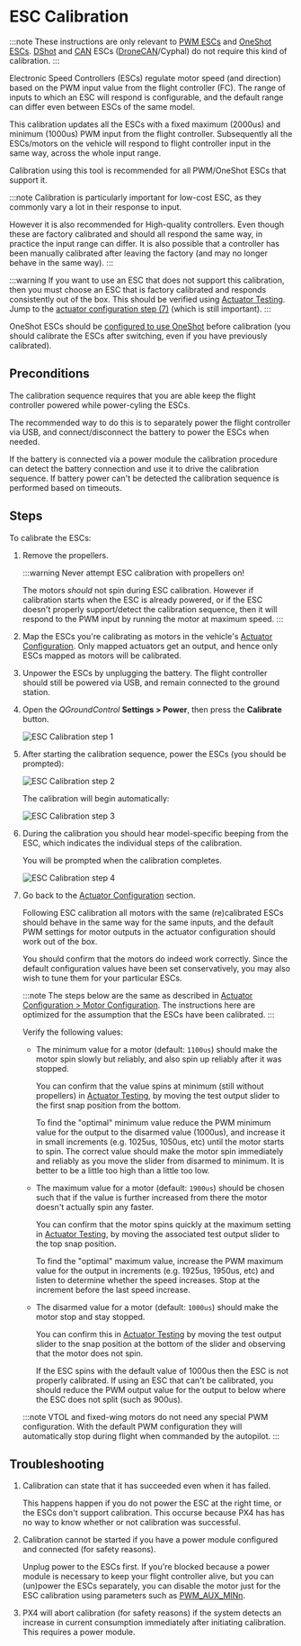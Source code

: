 # ESC Calibration

:::note
These instructions are only relevant to [PWM ESCs](../peripherals/pwm_escs_and_servo.md) and [OneShot ESCs](../peripherals/oneshot.md).
[DShot](../peripherals/dshot.md) and [CAN](../can/README.md) ESCs ([DroneCAN](../dronecan/escs.md)/Cyphal) do not require this kind of calibration.
:::

Electronic Speed Controllers (ESCs) regulate motor speed (and direction) based on the PWM input value from the flight controller (FC).
The range of inputs to which an ESC will respond is configurable, and the default range can differ even between ESCs of the same model.

This calibration updates all the ESCs with a fixed maximum (2000us) and minimum (1000us) PWM input from the flight controller.
Subsequently all the ESCs/motors on the vehicle will respond to flight controller input in the same way, across the whole input range.

Calibration using this tool is recommended for all PWM/OneShot ESCs that support it.

:::note
Calibration is particularly important for low-cost ESC, as they commonly vary a lot in their response to input.

However it is also recommended for High-quality controllers.
Even though these are factory calibrated and should all respond the same way, in practice the input range can differ.
It is also possible that a controller has been manually calibrated after leaving the factory (and may no longer behave in the same way).
:::

:::warning
If you want to use an ESC that does not support this calibration, then you must choose an ESC that is factory calibrated and responds consistently out of the box.
This should be verified using [Actuator Testing](../config/actuators.md#actuator-testing).
Jump to the [actuator configuration step (7)](#actuatorconfig_step) (which is still important).
:::

OneShot ESCs should be [configured to use OneShot](../peripherals/oneshot.md#px4-configuration) before calibration (you should calibrate the ESCs after switching, even if you have previously calibrated).


## Preconditions

The calibration sequence requires that you are able keep the flight controller powered while power-cyling the ESCs.

The recommended way to do this is to separately power the flight controller via USB, and connect/disconnect the battery to power the ESCs when needed.

If the battery is connected via a power module the calibration procedure can detect the battery connection and use it to drive the calibration sequence.
If battery power can't be detected the calibration sequence is performed based on timeouts.


## Steps

To calibrate the ESCs:

1. Remove the propellers.

   :::warning
   Never attempt ESC calibration with propellers on!

   The motors _should_ not spin during ESC calibration.
   However if calibration starts when the ESC is already powered, or if the ESC doesn't properly support/detect the calibration sequence, then it will respond to the PWM input by running the motor at maximum speed.
   :::
1. Map the ESCs you're calibrating as motors in the vehicle's [Actuator Configuration](../config/actuators.md).
   Only mapped actuators get an output, and hence only ESCs mapped as motors will be calibrated.

1. Unpower the ESCs by unplugging the battery.
   The flight controller should still be powered via USB, and remain connected to the ground station.

1. Open the *QGroundControl* **Settings > Power**, then press the **Calibrate** button.

   ![ESC Calibration step 1](../../assets/qgc/setup/esc/qgc_esc_calibration.png)

1. After starting the calibration sequence, power the ESCs (you should be prompted):


   ![ESC Calibration step 2](../../assets/qgc/setup/esc/esc_calibration_step_2.png)

   The calibration will begin automatically:

   ![ESC Calibration step 3](../../assets/qgc/setup/esc/esc_calibration_step_3.png)

1. During the calibration you should hear model-specific beeping from the ESC, which indicates the individual steps of the calibration.

   You will be prompted when the calibration completes.

   <a id="actuatorconfig_step"></a>
   ![ESC Calibration step 4](../../assets/qgc/setup/esc/esc_calibration_step_4.png)

1. Go back to the [Actuator Configuration](../config/actuators.md) section.

   Following ESC calibration all motors with the same (re)calibrated ESCs should behave in the same way for the same inputs, and the default PWM settings for motor outputs in the actuator configuration should work out of the box.
   
   You should confirm that the motors do indeed work correctly.
   Since the default configuration values have been set conservatively, you may also wish to tune them for your particular ESCs.
   
   :::note
   The steps below are the same as described in [Actuator Configuration > Motor Configuration](../config/actuators.md#motor-configuration).
   The instructions here are optimized for the assumption that the ESCs have been calibrated.
   :::
   
   Verify the following values:

   - The minimum value for a motor (default: `1100us`) should make the motor spin slowly but reliably, and also spin up reliably after it was stopped.
   
     You can confirm that the value spins at minimum (still without propellers) in [Actuator Testing](../config/actuators.md#actuator-testing), by moving the test output slider to the first snap position from the bottom.

     To find the "optimal" minimum value reduce the PWM minimum value for the output to the disarmed value (1000us), and increase it in small increments (e.g. 1025us, 1050us, etc) until the motor starts to spin.
     The correct value should make the motor spin immediately and reliably as you move the slider from disarmed to minimum.
     It is better to be a little too high than a little too low.

   - The maximum value for a motor (default: `1900us`) should be chosen such that if the value is further increased from there the motor doesn't actually spin any faster.

     You can confirm that the motor spins quickly at the maximum setting in [Actuator Testing](../config/actuators.md#actuator-testing), by moving the associated test output slider to the top snap position.

     To find the "optimal" maximum value, increase the PWM maximum value for the output in increments (e.g. 1925us, 1950us, etc) and listen to determine whether the speed increases.
     Stop at the increment before the last speed increase.

   - The disarmed value for a motor (default: `1000us`) should make the motor stop and stay stopped.

     You can confirm this in [Actuator Testing](../config/actuators.md#actuator-testing) by moving the test output slider to the snap position at the bottom of the slider and observing that the motor does not spin.

     If the ESC spins with the default value of 1000us then the ESC is not properly calibrated.
     If using an ESC that can't be calibrated, you should reduce the PWM output value for the output to below where the ESC does not split (such as 900us).

   :::note
   VTOL and fixed-wing motors do not need any special PWM configuration.
   With the default PWM configuration they will automatically stop during flight when commanded by the autopilot.
   :::

## Troubleshooting


1. Calibration can state that it has succeeded even when it has failed.

   This happens happen if you do not power the ESC at the right time, or the ESCs don't support calibration.
   This occurse because PX4 has has no way to know whether or not calibration was successful.

1. Calibration cannot be started if you have a power module configured and connected (for safety reasons).

   Unplug power to the ESCs first.
   If you're blocked because a power module is necessary to keep your flight controller alive, but you can (un)power the ESCs separately, you can disable the motor just for the ESC calibration using parameters such as [PWM_AUX_MINn](../advanced_config/parameter_reference.md#PWM_AUX_MIN1).

1. PX4 will abort calibration (for safety reasons) if the system detects an increase in current consumption immediately after initiating calibration.
   This requires a power module.
